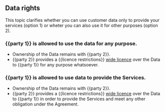## Data rights

This topic clarifies whether you can use customer data only to provide your services (option 1) or wheter you can also use it for other purposes (option 2). 

### {{party 1}} is allowed to use the data for any purpose.

- Ownership of the Data remains with {{party 2}}.
- {{party 2}} provides a {{licence restrictions}} [wide licence](https://github.com/lawpatch/au-ip_license/blob/249478cd511a2ad08929d6aff10f95458601d0fc/au-license_ip_expansive.md) over the Data to {{party 1}} for any purpose whatsoever.

### {{party 1}} is allowed to use data to provide the Services.

- Ownership of the Data remains with {{party 2}}.
- {{party 2}} provides a {{licence restrictions}} [wide licence](https://github.com/lawpatch/au-ip_license/blob/249478cd511a2ad08929d6aff10f95458601d0fc/au-license_ip_expansive.md) over the Data to {{party 1}} in order to provide the Services and meet any other obligation under the Agreement.


